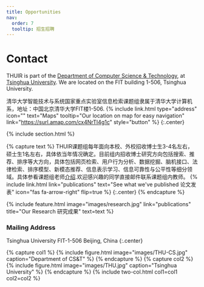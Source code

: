 ```yaml
---
title: Opportunities
nav:
  order: 7
  tooltip: 招生招聘
---
```


# <i class="fas fa-envelope"></i>Contact

THUIR is part of the [Department of Computer Science & Technology](https://www.cs.tsinghua.edu.cn/csen/), at [Tsinghua University](https://www.tsinghua.edu.cn/en/).
We are located on the FIT building 1-506, Tsinghua University.

清华大学智能技术与系统国家重点实验室信息检索课题组隶属于清华大学计算机系，地址：中国北京清华大学FIT楼1-506.
{%
  include link.html
  type="address"
  icon=""
  text="Maps"
  tooltip="Our location on map for easy navigation"
  link="https://surl.amap.com/cx4NrTI4g1c"
  style="button"
%}
{:.center}

{% include section.html %}

{% capture text %}
THUIR课题组每年面向本校、外校招收博士生3-4名左右，硕士生1名左右，具体依当年情况确定。目前组内招收博士研究方向包括搜索、推荐、排序等大方向，具体包括网页检索、用户行为分析、数据挖掘、脑机接口、法律检索、排序模型、新模态推荐、信息表示学习、信息可靠性与公平性等细分领域。具体参看课题组老师[介绍]("/lab-website-template/people/").欢迎感兴趣的同学直接邮件联系课题组内教师。
{%
  include link.html
  link="publications"
  text="See what we've published 论文发表"
  icon="fas fa-arrow-right"
  flip=true
%}
{:.center}
{% endcapture %}

{%
  include feature.html
  image="images/research.jpg"
  link="publications"
  title="Our Research 研究成果"
  text=text
%}

### <i class="fas fa-mail-bulk"></i>Mailing Address

Tsinghua University FIT-1-506
Beijing, China
{:.center}

{% capture col1 %}
{%
  include figure.html
  image="images/THU-CS.jpg"
  caption="Department of CS&T"
%}
{% endcapture %}
{% capture col2 %}
{%
  include figure.html
  image="images/THU.jpg"
  caption="Tsinghua University"
%}
{% endcapture %}
{% include two-col.html col1=col1 col2=col2 %}
